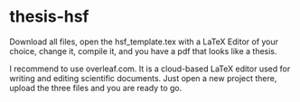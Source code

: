 # thesis-hsf

Download all files, open the hsf_template.tex with a LaTeX Editor of your choice, change it, compile it, and you have a pdf that looks like a thesis.

I recommend to use overleaf.com. It is a cloud-based LaTeX editor used for writing and editing scientific documents. Just open a new project there, upload the three files and you are ready to go.

